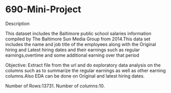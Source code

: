 # 690-Mini-Project

Description

This dataset includes the Baltimore public school salaries information compiled by The Baltimore Sun Media Group from 2014.This data set 
includes the name and job title of the employees along with the Original hiring and Latest hiring dates and their 
earnings such as regular earnings,overtime and some additional earning over that period

Objective: Extract file from the url and do exploratory data analysis on the columns such as to 
summarize the regular earnings as well as other earning columns.Also EDA can be done on Original and latest hiring dates.

Number of Rows:13731.
Number of columns:10.
